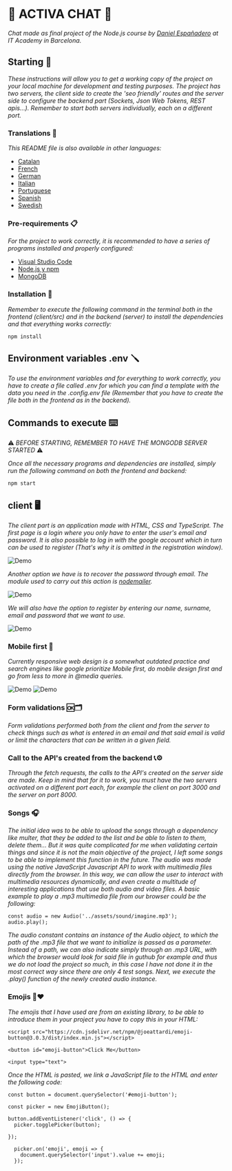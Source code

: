 # 💬 ACTIVA CHAT 💬

_Chat made as final project of the Node.js course by [Daniel Españadero](https://github.com/DanielEspanadero) at IT Academy in Barcelona._

## Starting 🚀

_These instructions will allow you to get a working copy of the project on your local machine for development and testing purposes._
_The project has two servers, the client side to create the 'seo friendly' routes and the server side to configure the backend part (Sockets, Json Web Tokens, REST apis...). Remember to start both servers individually, each on a different port._

### Translations 💬

_This README file is also available in other languages:_
- [Catalan](https://github.com/DanielEspanadero/activa-chat/blob/master/docs/README-cat.md)
- [French](https://github.com/DanielEspanadero/activa-chat/blob/master/docs/README-fr.md)
- [German](https://github.com/DanielEspanadero/activa-chat/blob/master/docs/README-de.md)
- [Italian](https://github.com/DanielEspanadero/activa-chat/blob/master/docs/README-it.md)
- [Portuguese](https://github.com/DanielEspanadero/activa-chat/blob/master/docs/README-pt.md)
- [Spanish](https://github.com/DanielEspanadero/activa-chat/blob/master/docs/README-es.md)
- [Swedish](https://github.com/DanielEspanadero/activa-chat/blob/master/docs/README-se.md)

### Pre-requirements 📋

_For the project to work correctly, it is recommended to have a series of programs installed and properly configured:_

- [Visual Studio Code](https://code.visualstudio.com/download)
- [Node.js y npm](https://nodejs.org/es/)
- [MongoDB](https://docs.mongodb.com/manual/installation/)

### Installation 🔧

_Remember to execute the following command in the terminal both in the frontend (client/src) and in the backend (server) to install the dependencies and that everything works correctly:_
```
npm install
```

## Environment variables .env 🪛

_To use the environment variables and for everything to work correctly, you have to create a file called .env for which you can find a template with the data you need in the .config.env file (Remember that you have to create the file both in the frontend as in the backend)._

## Commands to execute ⌨️
⚠️ _BEFORE STARTING, REMEMBER TO HAVE THE MONGODB SERVER STARTED_ ⚠️

_Once all the necessary programs and dependencies are installed, simply run the following command on both the frontend and backend:_
```
npm start
```

## client 🖥

_The client part is an application made with HTML, CSS and TypeScript. The first page is a login where you only have to enter the user's email and password. It is also possible to log in with the google account which in turn can be used to register (That's why it is omitted in the registration window)._

![Demo](https://github.com/DanielEspanadero/activa-chat/blob/master/docs/front-01.png)

_Another option we have is to recover the password through email._
_The module used to carry out this action is [nodemailer](https://nodemailer.com/about/)._

![Demo](https://github.com/DanielEspanadero/activa-chat/blob/master/docs/front-02.png)

_We will also have the option to register by entering our name, surname, email and password that we want to use._

![Demo](https://github.com/DanielEspanadero/activa-chat/blob/master/docs/front-03.png)

### Mobile first 📱

_Currently responsive web design is a somewhat outdated practice and search engines like google prioritize Mobile first, do mobile design first and go from less to more in @media queries._

![Demo](https://github.com/DanielEspanadero/activa-chat/blob/master/docs/responsive-login.png)
![Demo](https://github.com/DanielEspanadero/activa-chat/blob/master/docs/responsive-chat.png)

### Form validations 🆗🗂

_Form validations performed both from the client and from the server to check things such as what is entered in an email and that said email is valid or limit the characters that can be written in a given field._

### Call to the API's created from the backend 📞⚙️

_Through the fetch requests, the calls to the API's created on the server side are made. Keep in mind that for it to work, you must have the two servers activated on a different port each, for example the client on port 3000 and the server on port 8000._

### Songs 🎧

_The initial idea was to be able to upload the songs through a dependency like multer, that they be added to the list and be able to listen to them, delete them... But it was quite complicated for me when validating certain things and since it is not the main objective of the project, I left some songs to be able to implement this function in the future._
_The audio was made using the native JavaScript Javascript API to work with multimedia files directly from the browser. In this way, we can allow the user to interact with multimedia resources dynamically, and even create a multitude of interesting applications that use both audio and video files._
_A basic example to play a .mp3 multimedia file from our browser could be the following:_
```
const audio = new Audio('../assets/sound/imagine.mp3');
audio.play();
```
_The audio constant contains an instance of the Audio object, to which the path of the .mp3 file that we want to initialize is passed as a parameter. Instead of a path, we can also indicate simply through an .mp3 URL, with which the browser would look for said file in guthub for example and thus we do not load the project so much, in this case I have not done it in the most correct way since there are only 4 test songs._
_Next, we execute the .play() function of the newly created audio instance._

### Emojis 🙂❤️

_The emojis that I have used are from an existing library, to be able to introduce them in your project you have to copy this in your HTML:_

```
<script src="https://cdn.jsdelivr.net/npm/@joeattardi/emoji-button@3.0.3/dist/index.min.js"></script>

<button id="emoji-button">Click Me</button>

<input type="text">
```

_Once the HTML is pasted, we link a JavaScript file to the HTML and enter the following code:_

```
const button = document.querySelector('#emoji-button');

const picker = new EmojiButton();

button.addEventListener('click', () => {
  picker.togglePicker(button);
  
});

  picker.on('emoji', emoji => {
    document.querySelector('input').value += emoji;
  });
```